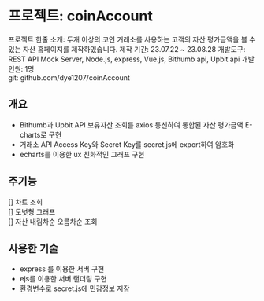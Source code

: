 # 프로젝트: coinAccount
프로젝트 한줄 소개: 두개 이상의 코인 거래소를 사용하는 고객의 자산 평가금액을 볼 수 있는 자산 홈페이지를 제작하였습니다.
제작 기간: 23.07.22 ~ 23.08.28
개발도구: REST API Mock Server, Node.js, express, Vue.js, Bithumb api, Upbit api
개발인원: 1명   
git: github.com/dye1207/coinAccount 

## 개요
- Bithumb과 Upbit API 보유자산 조회를 axios 통신하여 통합된 자산 평가금액 E-charts로 구현
- 거래소 API Access Key와 Secret Key를 secret.js에 export하여 암호화
- echarts를 이용한 ux 친화적인 그래프 구현

## 주기능   
[] 차트 조회  
[] 도넛형 그래프  
[] 자산 내림차순 오름차순 조회
   
## 사용한 기술      
* express 를 이용한 서버 구현   
* ejs를 이용한 서버 랜더링 구현
* 환경변수로 secret.js에 민감정보 저장
